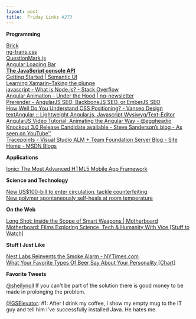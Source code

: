 ```yaml
---
layout: post
title:  Friday Links #273
---
```

**Programming**

[Brick](http://mozilla.github.io/brick/)  
[ng-trans.css](http://minipai.github.io/ng-trans.css/?utm_source=ng-newsletter&utm_campaign=5de08ce519-AngularJS_Newsletter_10_8_1310_8_2013&utm_medium=email&utm_term=0_fa61364f13-5de08ce519-88880093)  
[QuestionMark.js](http://www.impressivewebs.com/demo-files/question-mark-js/?utm_source=javascriptweekly&utm_medium=email)  
[Angular Loading Bar](http://chieffancypants.github.io/angular-loading-bar/?utm_source=ng-newsletter&utm_campaign=5de08ce519-AngularJS_Newsletter_10_8_1310_8_2013&utm_medium=email&utm_term=0_fa61364f13-5de08ce519-88880093#)  
[**The JavaScript console API**](http://www.2ality.com/2013/10/console-api.html?utm_source=javascriptweekly&utm_medium=email)  
[Getting Started | Semantic UI](http://semantic-ui.com/)  
[Learning Xamarin–Taking the plunge](http://blog.falafel.com/Blogs/jesseliberty/jesse-liberty/2013/10/04/learning-xamarin-taking-the-plunge)  
[javascript - What is Node.js? - Stack Overflow](http://stackoverflow.com/questions/1884724/what-is-node-js#6782438?utm_source=javascriptweekly&utm_medium=email)  
[Angular Animation - Under the Hood | ng-newsletter](http://www.ng-newsletter.com/posts/angular-animation.html?utm_source=ng-newsletter&utm_campaign=5de08ce519-AngularJS_Newsletter_10_8_1310_8_2013&utm_medium=email&utm_term=0_fa61364f13-5de08ce519-88880093)  
[Prerender - AngularJS SEO, BackboneJS SEO, or EmberJS SEO](http://prerender.io/?utm_source=javascriptweekly&utm_medium=email)  
[How Well Do You Understand CSS Positioning? - Vanseo Design](http://www.vanseodesign.com/css/css-positioning/?utm_content=buffer0d644&utm_source=buffer&utm_medium=twitter&utm_campaign=Buffer)  
[textAngular :: Lightweight Angular.js, Javascript Wysiwyg/Text-Editor](http://textangular.com/?utm_source=javascriptweekly&utm_medium=email)  
[AngularJS Video Tutorial: Animating the Angular Way - @eggheadio](http://egghead.io/lessons/angularjs-animating-the-angular-way?utm_source=ng-newsletter&utm_campaign=5de08ce519-AngularJS_Newsletter_10_8_1310_8_2013&utm_medium=email&utm_term=0_fa61364f13-5de08ce519-88880093)  
[Knockout 3.0 Release Candidate available - Steve Sanderson’s blog - As seen on YouTube™](http://blog.stevensanderson.com/2013/10/08/knockout-3-0-release-candidate-available/?utm_source=twitterfeed&utm_medium=twitter&utm_campaign=Feed%3A+SteveCodeville+%28Steve+%40+Codeville%29)  
[Tracepoints - Visual Studio ALM + Team Foundation Server Blog - Site Home - MSDN Blogs](http://blogs.msdn.com/b/visualstudioalm/archive/2013/10/10/tracepoints.aspx)

**Applications**

[Ionic: The Most Advanced HTML5 Mobile App Framework](http://ionicframework.com/)  


**Science and Technology**

[New US$100-bill to enter circulation, tackle counterfeiting](http://www.gizmag.com/new-100-dollar-bill/29303/)  
[New polymer spontaneously self-heals at room temperature](http://www.gizmag.com/self-healing-polymer/29334/)

**On the Web**

[Long Shot: Inside the Scope of Smart Weapons | Motherboard](http://motherboard.vice.com/blog/long-shot-inside-the-scope-of-smart-weapons)  
[Motherboard: Films Exploring Science, Tech & Humanity With Vice [Stuff to Watch]](http://www.makeuseof.com/tag/motherboard-films-exploring-science-tech-humanity-with-vice-stuff-to-watch/)

**Stuff I Just Like**

[Nest Labs Reinvents the Smoke Alarm - NYTimes.com](http://bits.blogs.nytimes.com/2013/10/08/nest-labs-reinvents-the-smoke-alarm/?utm_source=twitterfeed&utm_medium=twitter)  
[What Your Favorite Types Of Beer Say About Your Personality [Chart]](http://www.bitrebels.com/lifestyle/what-your-favorite-types-of-beer/)

**Favorite Tweets**

[@shellynoll](https://twitter.com/shellynoll) If you can't be part of the solution there is good money to be made in prolonging the problem.

[@GSElevator](https://twitter.com/GSElevator): #1: After I drink my coffee, I show my empty mug to the IT guy and tell him I've successfully installed Java. He hates me.
